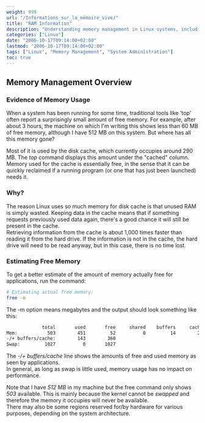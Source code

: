 ```yaml
---
weight: 999
url: "/Informations_sur_la_mémoire_vive/"
title: "RAM Information"
description: "Understanding memory management in Linux systems, including disk cache usage and how to correctly evaluate free memory."
categories: ["Linux"]
date: "2006-10-17T09:14:00+02:00"
lastmod: "2006-10-17T09:14:00+02:00"
tags: ["Linux", "Memory Management", "System Administration"]
toc: true
---
```


## Memory Management Overview

### Evidence of Memory Usage

When a system has been running for some time, traditional tools like 'top' often report a surprisingly small amount of free memory. For example, after about 3 hours, the machine on which I'm writing this shows less than 60 MB of free memory, although I have 512 MB on this system. But where has all this memory gone?

Most of it is used by the disk cache, which currently occupies around 290 MB. The *top* command displays this amount under the "cached" column. Memory used for the cache is essentially free, in the sense that it can be quickly reclaimed if a running program (or one that has just been launched) needs it.

### Why?

The reason Linux uses so much memory for disk cache is that unused RAM is simply wasted. Keeping data in the cache means that if something requests previously used data again, there's a good chance it will still be present in the cache.  
Retrieving information from the cache is about 1,000 times faster than reading it from the hard drive.
If the information is not in the cache, the hard drive will need to be read anyway, but in this case, there is no time lost.

### Estimating Free Memory

To get a better estimate of the amount of memory actually free for applications, run the command:

```bash
# Estimating actual free memory:
free -m
```

The -m option means megabytes and the output should look something like this:

```bash
             total       used       free     shared    buffers     cached
Mem:           503        451         52          0         14        293
-/+ buffers/cache:        143        360
Swap:         1027          0       1027
```

The *-/+ buffers/cache* line shows the amounts of free and used memory as seen by applications.  
In general, as long as swap is little used, memory usage has no impact on performance.

Note that I have *512 MB* in my machine but the free command only shows *503* available. This is mainly because the kernel cannot be *swapped* and therefore the memory it occupies will never be available.  
There may also be some regions reserved for/by hardware for various purposes, depending on the system architecture.
